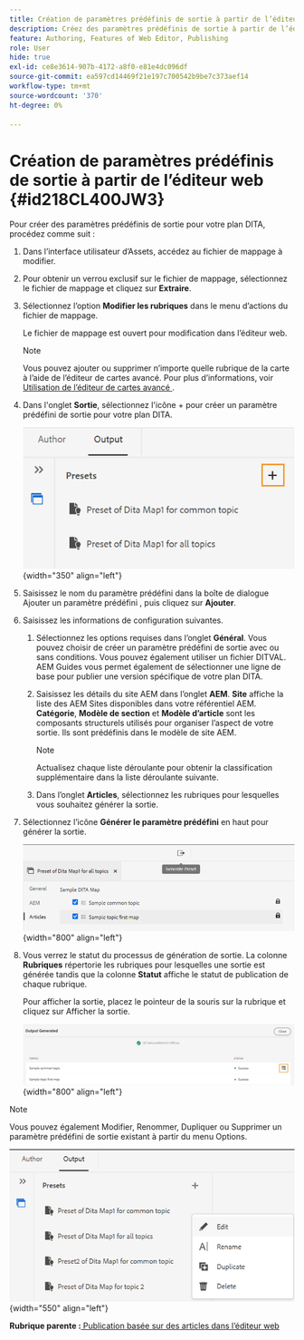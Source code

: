 ```yaml
---
title: Création de paramètres prédéfinis de sortie à partir de l’éditeur web
description: Créez des paramètres prédéfinis de sortie à partir de l’éditeur web. Découvrez comment modifier, renommer, dupliquer et supprimer un paramètre prédéfini de sortie dans AEM Guides.
feature: Authoring, Features of Web Editor, Publishing
role: User
hide: true
exl-id: ce8e3614-907b-4172-a8f0-e81e4dc096df
source-git-commit: ea597cd14469f21e197c700542b9be7c373aef14
workflow-type: tm+mt
source-wordcount: '370'
ht-degree: 0%

---
```


# Création de paramètres prédéfinis de sortie à partir de l’éditeur web {#id218CL400JW3}

Pour créer des paramètres prédéfinis de sortie pour votre plan DITA, procédez comme suit :

1. Dans l’interface utilisateur d’Assets, accédez au fichier de mappage à modifier.

1. Pour obtenir un verrou exclusif sur le fichier de mappage, sélectionnez le fichier de mappage et cliquez sur **Extraire**.

1. Sélectionnez l’option **Modifier les rubriques** dans le menu d’actions du fichier de mappage.

   Le fichier de mappage est ouvert pour modification dans l’éditeur web.

   >[!NOTE]
   >
   > Vous pouvez ajouter ou supprimer n’importe quelle rubrique de la carte à l’aide de l’éditeur de cartes avancé. Pour plus d’informations, voir [ Utilisation de l’éditeur de cartes avancé ](map-editor-advanced-map-editor.md#).

1. Dans l&#39;onglet **Sortie**, sélectionnez l&#39;icône + pour créer un paramètre prédéfini de sortie pour votre plan DITA.

   ![](images/output-tab-preset_cs.png){width="350" align="left"}

1. Saisissez le nom du paramètre prédéfini dans la boîte de dialogue Ajouter un paramètre prédéfini , puis cliquez sur **Ajouter**.

1. Saisissez les informations de configuration suivantes.

   1. Sélectionnez les options requises dans l’onglet **Général**. Vous pouvez choisir de créer un paramètre prédéfini de sortie avec ou sans conditions. Vous pouvez également utiliser un fichier DITVAL. AEM Guides vous permet également de sélectionner une ligne de base pour publier une version spécifique de votre plan DITA.
   1. Saisissez les détails du site AEM dans l’onglet **AEM**. **Site** affiche la liste des AEM Sites disponibles dans votre référentiel AEM. **Catégorie**, **Modèle de section** et **Modèle d’article** sont les composants structurels utilisés pour organiser l’aspect de votre sortie. Ils sont prédéfinis dans le modèle de site AEM.

      >[!NOTE]
      >
      > Actualisez chaque liste déroulante pour obtenir la classification supplémentaire dans la liste déroulante suivante.

   1. Dans l’onglet **Articles**, sélectionnez les rubriques pour lesquelles vous souhaitez générer la sortie.
1. Sélectionnez l’icône **Générer le paramètre prédéfini** en haut pour générer la sortie.

   ![](images/add-preset-articles-tab_cs.png){width="800" align="left"}

1. Vous verrez le statut du processus de génération de sortie. La colonne **Rubriques** répertorie les rubriques pour lesquelles une sortie est générée tandis que la colonne **Statut** affiche le statut de publication de chaque rubrique.

   Pour afficher la sortie, placez le pointeur de la souris sur la rubrique et cliquez sur Afficher la sortie.

   ![](images/add-preset-output-generated_cs.png){width="800" align="left"}


>[!NOTE]
>
> Vous pouvez également Modifier, Renommer, Dupliquer ou Supprimer un paramètre prédéfini de sortie existant à partir du menu Options.

![](images/edit-preset_cs.png){width="550" align="left"}

**Rubrique parente :**[ Publication basée sur des articles dans l’éditeur web](web-editor-article-publishing.md)
